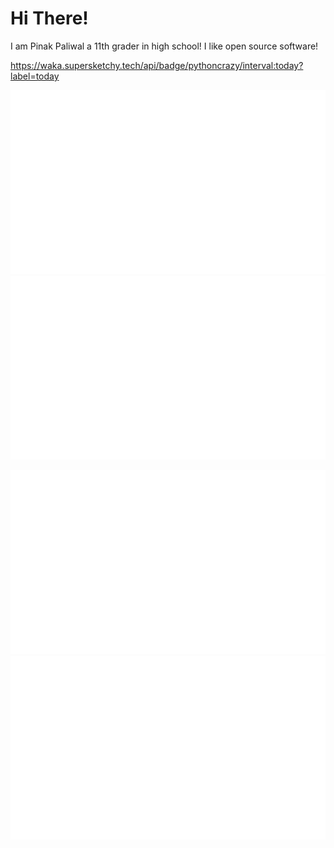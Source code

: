 # Hi There!
I am Pinak Paliwal a 11th grader in high school!
I like open source software!

https://waka.supersketchy.tech/api/badge/pythoncrazy/interval:today?label=today

![My Stats!](https://raw.githubusercontent.com/pythoncrazy/github-stats/master/generated/overview.svg#gh-dark-mode-only)
![My Stats!](https://raw.githubusercontent.com/pythoncrazy/github-stats/master/generated/overview.svg#gh-light-mode-only)

![My languages!](https://raw.githubusercontent.com/pythoncrazy/github-stats/master/generated/languages.svg#gh-dark-mode-only)
![My languages!](https://raw.githubusercontent.com/pythoncrazy/github-stats/master/generated/languages.svg#gh-light-mode-only)
